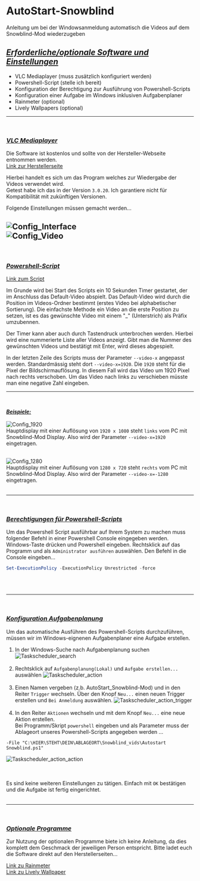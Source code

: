 # AutoStart-Snowblind
Anleitung um bei der Windowsanmeldung automatisch die Videos auf dem Snowblind-Mod wiederzugeben 

## <ins>***Erforderliche/optionale Software und Einstellungen***
- VLC Mediaplayer (muss zusätzlich konfiguriert werden)
- Powershell-Script (stelle ich bereit)
- Konfiguration der Berechtigung zur Ausführung von Powershell-Scripts
- Konfiguration einer Aufgabe im Windows inklusiven Aufgabenplaner
- Rainmeter (optional)
- Lively Wallpapers (optional)
---
<br>

### <ins>***VLC Mediaplayer***
Die Software ist kostenlos und sollte von der Hersteller-Webseite entnommen werden.<br>
[Link zur Herstellerseite](https://www.videolan.org/vlc/index.de.html)<br>

Hierbei handelt es sich um das Program welches zur Wiedergabe der Videos verwendet wird.<br>
Getest habe ich das in der Version `3.0.20`. Ich garantiere nicht für Kompatibilität mit zukünftigen Versionen.<br>

Folgende Einstellungen müssen gemacht werden...<br>

![Config_Interface](/assets/VLC_config_Interface.png)<br>
![Config_Video](/assets/VLC_config_Video.png)<br>
---
<br>


### <ins>***Powershell-Script***
[Link zum Script](/Script/Autostart%20Snowblind.ps1)<br>

Im Grunde wird bei Start des Scripts ein 10 Sekunden Timer gestartet, der im Anschluss das Default-Video abspielt. Das Default-Video wird durch die Position im Videos-Ordner bestimmt (erstes Video bei alphabetischer Sortierung). Die einfachste Methode ein Video an die erste Position zu setzen, ist es das gewünschte Video mit einem "_" (Unterstrich) als Präfix umzubennen.<br>

Der Timer kann aber auch durch Tastendruck unterbrochen werden. Hierbei wird eine nummerierte Liste aller Videos anzeigt. Gibt man die Nummer des gewünschten Videos und bestätigt mit Enter, wird dieses abgespielt.<br>

In der letzten Zeile des Scripts muss der Parameter `--video-x` angepasst werden. Standardmässig steht dort `--video-x=1920`. Die `1920` steht für die Pixel der Bildschirmauflösung. In diesem Fall wird das Video um 1920 Pixel nach rechts verschoben. Um das Video nach links zu verschieben müsste man eine negative Zahl eingeben.<br>

---
<br>


<ins>***Beispiele:***</ins><br><br>
![Config_1920](/assets/Script_config_1920.png)<br>
Hauptdisplay mit einer Auflösung von `1920 x 1080` steht `links` vom PC mit Snowblind-Mod Display. Also wird der Parameter `--video-x=1920` eingetragen.<br><br>

![Config_1280](/assets/Script_config_1280.png)<br>
Hauptdisplay mit einer Auflösung von `1280 x 720` steht `rechts` vom PC mit Snowblind-Mod Display. Also wird der Parameter `--video-x=-1280` eingetragen.<br><br>

---
<br>


### <ins>***Berechtigungen für Powershell-Scripts***
Um das Powershell Script ausführbar auf Ihrem System zu machen muss folgender Befehl in einer Powershell Console eingegeben werden.
Windows-Taste drücken und Powershell eingeben. Rechtsklick auf das Programm und als `Administrator ausführen` auswählen. Den Befehl in die Console eingeben...<br> 
```Powershell
Set-ExecutionPolicy -ExecutionPolicy Unrestricted -force
```
<br><br>

---
<br>


### <ins>***Konfiguration Aufgabenplanung***
Um das automatische Ausführen des Powershell-Scripts durchzuführen, müssen wir im Windows-eignenen Aufgabenplaner eine Aufgabe erstellen.<br>

1. In der Windows-Suche nach Aufgabenplanung suchen
![Taskscheduler_search](/assets/Taskscheduler_search.png)<br><br>
2. Rechtsklick auf `Aufgabenplanung(Lokal)` und `Aufgabe erstellen...` auswählen
![Taskscheduler_action](/assets/Taskscheduler_action.png)<br><br>
3. Einen Namen vergeben (z.b. AutoStart_Snowblind-Mod) und in den Reiter `Trigger` wechseln. Über den Knopf `Neu...` einen neuen Trigger erstellen und `Bei Anmeldung` auswählen.
![Taskscheduler_action_trigger](/assets/Taskscheduler_action_trigger.png)<br><br>
4. In den Reiter `Aktionen` wechseln und mit dem Knopf `Neu...` eine neue Aktion erstellen.<br>
Bei Programm/Skript `powershell` eingeben und als Parameter muss der Ablageort unseres Powershell-Scripts angegeben werden ...
```
-File "C:\HIER\STEHT\DEIN\ABLAGEORT\Snowblind_vids\Autostart Snowblind.ps1"
```
![Taskscheduler_action_action](/assets/Taskscheduler_action_action.png)<br><br><br>


Es sind keine weiteren Einstellungen zu tätigen.
Einfach mit `OK` bestätigen und die Aufgabe ist fertig eingerichtet.<br><br>

---
<br>


### <ins> ***Optionale Programme***
Zur Nutzung der optionalen Programme biete ich keine Anleitung, da dies komplett dem Geschmack der jeweiligen Person entspricht. Bitte ladet euch die Software direkt auf den Herstellerseiten...<br>

[Link zu Rainmeter](https://www.rainmeter.net/)<br>
[Link zu Lively Wallpaper](https://apps.microsoft.com/detail/9ntm2qc6qws7?hl=de-DE&gl=DE)<br>

